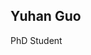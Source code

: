 ## Yuhan Guo

  

PhD Student  

<div style="display: flex; gap: 10px;">
<!-- Website -->
  <a href="mguo.yuhan@nig.ac.jp" title="Email">
    <i class="fas fa-envelope"></i>
  </a>

<!-- ORCID -->
  <a href="https://orcid.org/0000-0001-5843-7596" title="ORCID">
    <i class="ai ai-orcid"></i>
  </a>

<!-- GitHub -->
  <a href="https://github.com/gyhxpy" title="GitHub">
    <i class="fab fa-github"></i>
  </a>

</div>